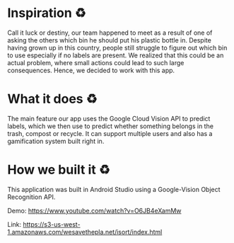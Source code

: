 # Inspiration ♻️
Call it luck or destiny, our team happened to meet as a result of one of asking the others which bin he should put his plastic bottle in. Despite having grown up in this country, people still struggle to figure out which bin to use especially if no labels are present. We realized that this could be an actual problem, where small actions could lead to such large consequences. Hence, we decided to work with this app.

# What it does ♻️
The main feature our app uses the Google Cloud Vision API to predict labels,
which we then use to predict whether something belongs in the trash, compost or recycle.
It can support multiple users and also has a gamification system built right in.

# How we built it ♻️
This application was built in Android Studio using a Google-Vision Object Recognition API.

Demo: https://www.youtube.com/watch?v=O6JB4eXamMw

Link: https://s3-us-west-1.amazonaws.com/wesavethepla.net/isort/index.html 
